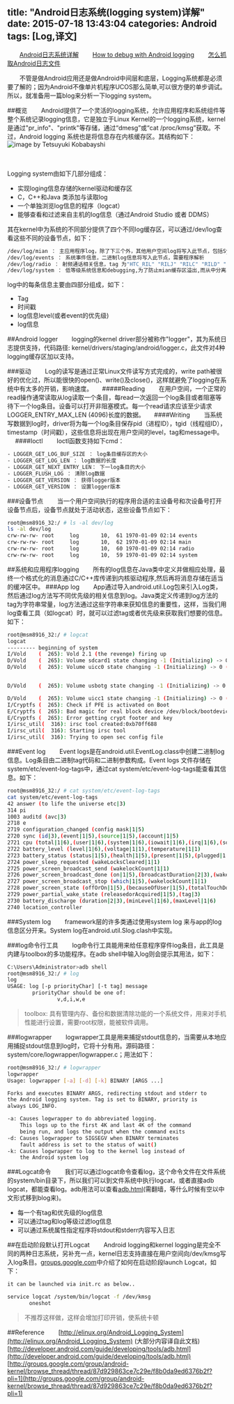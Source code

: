 title: "Android日志系统(logging system)详解"
date: 2015-07-18 13:43:04
categories: Android
tags: [Log,译文]
---
　　[Android日志系统详解](http://huaqianlee.github.io/2015/07/18/Android/Android-Logging-system-Android%E6%97%A5%E5%BF%97%E7%B3%BB%E7%BB%9F%E8%AF%A6%E8%A7%A3/)
　　[How to debug with Android logging](http://huaqianlee.github.io/2015/07/18/Android/%E6%80%8E%E4%B9%88%E7%94%A8Android%E6%97%A5%E5%BF%97%E7%B3%BB%E7%BB%9F%E6%9B%B4%E5%A5%BD%E5%9C%B0%E5%8E%BB%E8%B0%83%E8%AF%95-How-to-debug-with-Android-logging/)
　　[怎么抓取Android日志文件](http://huaqianlee.github.io/2015/07/19/Android/%E6%80%8E%E4%B9%88%E6%8A%93%E5%8F%96Android%E6%B5%8B%E8%AF%95%E6%97%A5%E5%BF%97%E6%96%87%E4%BB%B6-How-to-get-android-log-file/)

　　不管是做Android应用还是做Android中间层和底层，Logging系统都是必须要了解的；因为Android不像单片机程序UCOS那么简单,可以很方便的单步调试。所以，就准备用一篇blog来分析一下logging system。

##概览
　　Android提供了一个灵活的logging系统，允许应用程序和系统组件等整个系统记录logging信息，它是独立于Linux Kernel的一个logging系统，kernel是通过"pr_info"、"printk"等存储，通过“dmesg”或“cat  /proc/kmsg”获取。不过，Android logging 系统也是将信息存在内核缓存区。其结构如下：　
　
　　　　![image by Tetsuyuki Kobabayshi](https://github.com/huaqianlee/blog-file/blob/master/image/blogAndroid-logging-system.png)
<!--more-->　
Logging system由如下几部分组成：
- 实现loging信息存储的kernel驱动和缓存区
- C，C++和Java 类添加与读取log
- 一个单独浏览log信息的程序（logcat）
- 能够查看和过滤来自主机的log信息（通过Android Studio 或者 DDMS）

其在kernel中为系统的不同部分提供了四个不同log缓存区，可以通过/dev/log查看这些不同的设备节点，如下：
```bash
/dev/log/mian ： 主应用程序log，除了下三个外，其他用户空间log将写入此节点，包括System.out.print及System.erro.print等
/dev/log/events ： 系统事件信息，二进制log信息将写入此节点，需要程序解析
/dev/log/radio ： 射频通话相关信息，tag 为"HTC_RIL" "RILJ" "RILC" "RILD" "RIL" "AT" "GSM" "STK"的log信息将写入此节点
/dev/log/system ： 低等级系统信息和debugging,为了防止mian缓存区溢出,而从中分离出来　
```

log中的每条信息主要由四部分组成，如下：
- Tag
- 时间戳
- log信息level(或者event的优先级)
- log信息

##Android logger
　　logging的kernel driver部分被称作"logger"，其为系统日志提供支持，代码路径: kernel/drivers/staging/android/logger.c，此文件对4种logging缓存区加以支持。

###驱动
　　Log的读写是通过正常Linux文件读写方式完成的，write path被很好的优化过，所以能很快的open()、write()及close()，这样就避免了logging在系统中有太多的开销，影响速度。
　
#####Reading
　　在用户空间，一个正常的read操作通常读取从log读取一个条目，每read一次返回一个log条目或者阻塞等待下一个log条目。设备可以打开非阻塞模式。每一个read请求应该至少请求LOGGER_ENTRY_MAX_LEN (4096)长度的数据。
　
####Writing
　　当系统写数据到log时，driver将为每一个log条目保存pid（进程ID），tgid（线程组ID），timestamp（时间戳），这些信息将出现在用户空间的level，tag和message中。
　
####Ioctl
　　Ioctl函数支持如下cmd：

```bash
- LOGGER_GET_LOG_BUF_SIZE ： log条目缓存区的大小
- LOGGER_GET_LOG_LEN ： log数据的长度
- LOGGER_GET_NEXT_ENTRY_LEN： 下一log条目的大小
- LOGGER_FLUSH_LOG ： 清除log数据
- LOGGER_GET_VERSION ： 获得logger版本
- LOGGER_GET_VERSION ： 设置logger版本
```

###设备节点
　　当一个用户空间执行的程序用合适的主设备号和次设备号打开设备节点后，设备节点就处于活动状态，这些设备节点如下：
```bash
root@msm8916_32:/ # ls -al dev/log
ls -al dev/log
crw-rw-rw- root     log       10,  61 1970-01-09 02:14 events
crw-rw-rw- root     log       10,  62 1970-01-09 02:14 main
crw-rw-rw- root     log       10,  60 1970-01-09 02:14 radio
crw-rw-rw- root     log       10,  59 1970-01-09 02:14 system
```
##系统和应用程序logging
　　所有的log信息在Java类中定义并做相应处理，最终一个格式化的消息通过C/C++库传递到内核驱动程序,然后再将消息存储在适当的缓冲区中。
###App  log
　　App通过导入android.util.Log包来引入Log类，然后通过log方法写不同优先级的相关信息到log。Java类定义传递到log方法的tag为字符串常量，log方法通过这些字符串来获知信息的重要性，这样，当我们用log查看工具（如logcat）时，就可以过滤tag或者优先级来获取我们想要的信息。如下：
```bash
root@msm8916_32:/ # logcat
logcat
--------- beginning of system
I/Vold    (  265): Vold 2.1 (the revenge) firing up
D/Vold    (  265): Volume sdcard1 state changing -1 (Initializing) -> 0 (No-Media)
D/Vold    (  265): Volume uicc0 state changing -1 (Initializing) -> 0 (No-Media)


D/Vold    (  265): Volume usbotg state changing -1 (Initializing) -> 0 (No-Media)

D/Vold    (  265): Volume uicc1 state changing -1 (Initializing) -> 0 (No-Media)
I/Cryptfs (  265): Check if PFE is activated on Boot
E/Cryptfs (  265): Bad magic for real block device /dev/block/bootdevice/by-name/userdata
E/Cryptfs (  265): Error getting crypt footer and key
I/irsc_util(  316): irsc tool created:0xb70ff688
I/irsc_util(  316): Starting irsc tool
I/irsc_util(  316): Trying to open sec config file
```
###Event log
　　Event logs是在android.util.EventLog.class中创建二进制log信息。Log条目由二进制tag代码和二进制参数构成。Event logs 文件存储在system/etc/event-log-tags中，通过cat system/etc/event-log-tags能查看其信息。如下：
```bash
root@msm8916_32:/ # cat system/etc/event-log-tags
cat system/etc/event-log-tags
42 answer (to life the universe etc|3)
314 pi
1003 auditd (avc|3)
2718 e
2719 configuration_changed (config mask|1|5)
2720 sync (id|3),(event|1|5),(source|1|5),(account|1|5)
2721 cpu (total|1|6),(user|1|6),(system|1|6),(iowait|1|6),(irq|1|6),(softirq|1|6)
2722 battery_level (level|1|6),(voltage|1|1),(temperature|1|1)
2723 battery_status (status|1|5),(health|1|5),(present|1|5),(plugged|1|5),(technology|3)
2724 power_sleep_requested (wakeLocksCleared|1|1)
2725 power_screen_broadcast_send (wakelockCount|1|1)
2726 power_screen_broadcast_done (on|1|5),(broadcastDuration|2|3),(wakelockCount|1|1)
2727 power_screen_broadcast_stop (which|1|5),(wakelockCount|1|1)
2728 power_screen_state (offOrOn|1|5),(becauseOfUser|1|5),(totalTouchDownTime|2|3),(touchCycles|1|1)
2729 power_partial_wake_state (releasedorAcquired|1|5),(tag|3)
2730 battery_discharge (duration|2|3),(minLevel|1|6),(maxLevel|1|6)
2740 location_controller
```
###System log
　　framework层的许多类通过使用system log 来与app的log信息区分开来。System log在android.util.Slog.clash中实现。

###log命令行工具
　　log命令行工具能用来给任意程序穿件log条目，此工具是内建与toolbox的多功能程序。在adb shell中输入log则会提示其用法，如下：
```bash
C:\Users\Administrator>adb shell
root@msm8916_32:/ # log
log
USAGE: log [-p priorityChar] [-t tag] message
        priorityChar should be one of:
                v,d,i,w,e
```
>toolbox: 具有管理内存、备份和数据清除功能的一个系统文件，用来对手机性能进行设置，需要root权限，能被软件调用。　

###logwrapper
　　logwrapper工具是用来捕捉stdout信息的，当需要从本地应用捕捉stdout信息到log时，它将十分有用。源码路径：system/core/logwrapper/logwrapper.c；用法如下：
```bash
root@msm8916_32:/ # logwrapper
logwrapper
Usage: logwrapper [-a] [-d] [-k] BINARY [ARGS ...]

Forks and executes BINARY ARGS, redirecting stdout and stderr to
the Android logging system. Tag is set to BINARY, priority is
always LOG_INFO.

-a: Causes logwrapper to do abbreviated logging.
    This logs up to the first 4K and last 4K of the command
    being run, and logs the output when the command exits
-d: Causes logwrapper to SIGSEGV when BINARY terminates
    fault address is set to the status of wait()
-k: Causes logwrapper to log to the kernel log instead of
    the Android system log
```
###Logcat命令
　　我们可以通过logcat命令查看log，这个命令文件在文件系统的system/bin目录下，所以我们可以到文件系统中执行logcat，或者直接adb logcat，都能查看log。adb用法可以查看[adb.html](http://developer.android.com/guide/developing/tools/adb.html)(需翻墙，等什么时候有空以中文形式移到blog来)。
- 每一个有tag和优先级的log信息
- 可以通过tag和log等级过滤log信息
- 可以通过系统属性指定程序将stdout和stderr内容写入日志

##在启动阶段默认打开Logcat
　　Android logging和kernel logging是完全不同的两种日志系统，另补充一点，kernel日志支持直接在用户空间向/dev/kmsg写入log条目。[groups.google.com](http://groups.google.com/group/android-kernel/browse_thread/thread/87d929863ce7c29e/f8b0da9ed6376b2f?pli=1)中介绍了如何在启动阶段launch Logcat，如下：
```bash 
it can be launched via init.rc as below.. 

service logcat /system/bin/logcat -f /dev/kmsg 
       oneshot 
```
>不推荐这样做，这样会增加打印开销，使系统卡顿　

##Reference　　
[http://elinux.org/Android_Logging_System](http://elinux.org/Android_Logging_System) (大部分内容译自此文档)
[http://developer.android.com/guide/developing/tools/adb.html](http://developer.android.com/guide/developing/tools/adb.html)
[http://groups.google.com/group/android-kernel/browse_thread/thread/87d929863ce7c29e/f8b0da9ed6376b2f?pli=1](http://groups.google.com/group/android-kernel/browse_thread/thread/87d929863ce7c29e/f8b0da9ed6376b2f?pli=1)